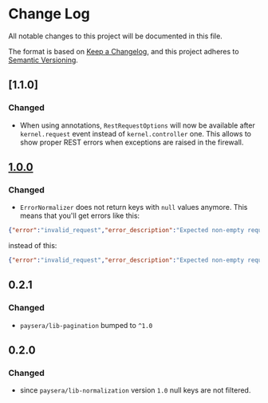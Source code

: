 # Change Log
All notable changes to this project will be documented in this file.

The format is based on [Keep a Changelog](https://keepachangelog.com/en/1.0.0/),
and this project adheres to [Semantic Versioning](https://semver.org/spec/v2.0.0.html).

## [1.1.0]
### Changed
- When using annotations, `RestRequestOptions` will now be available after `kernel.request` event instead of `kernel.controller` one. This allows to show proper REST errors when exceptions are raised in the firewall.

## [1.0.0]
### Changed
- `ErrorNormalizer` does not return keys with `null` values anymore.
This means that you'll get errors like this:

```json
{"error":"invalid_request","error_description":"Expected non-empty request body"}
```

instead of this:

```json
{"error":"invalid_request","error_description":"Expected non-empty request body","error_uri":null,"error_properties":null,"error_data":null,"errors":null}
```

## 0.2.1
### Changed
- `paysera/lib-pagination` bumped to `^1.0`

## 0.2.0
### Changed
- since `paysera/lib-normalization` version `1.0` null keys are not filtered.

[1.0.0]: https://github.com/paysera/lib-api-bundle/compare/v0.2.1...v1.0.0
